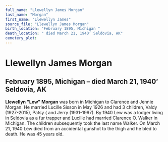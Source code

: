 ```yaml
---
full_name: "Llewellyn James Morgan"
last_name: "Morgan"
first_name: "Llewellyn James"
source_file: "Llewellyn James Morgan"
birth_location: "February 1895, Michigan "
death_location: " died March 21, 1940’ Seldovia, AK"
cemetery_plot: 
---
```

# Llewellyn James Morgan

## February 1895, Michigan – died March 21, 1940’ Seldovia, AK

**Llewellyn "Lew" Morgan** was born in Michigan to Clarence and Jennie
Morgan. He married Lucille Sisson in May 1926 and had 3 children, Valdy
(1927-2015), Patsy ( and Jerry (1931-1997). By 1940 Lew was a lodger
living in Seldovia as a fur trapper and Lucille had married Clarence O.
Walker in Michigan. The children subsequently took the last name Walker.
On March 21, 1940 Lew died from an accidental gunshot to the thigh and
he bled to death. He was 45 years old.
